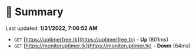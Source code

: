 # 📖 Summary
Last updated: **1/31/2022, 7:06:52 AM**

- `GET` [https://uptimerfree.tk](https://uptimerfree.tk) - **Up** (801ms)
- `GET` [https://monitoruptimer.tk](https://monitoruptimer.tk) - **Down** (64ms)
